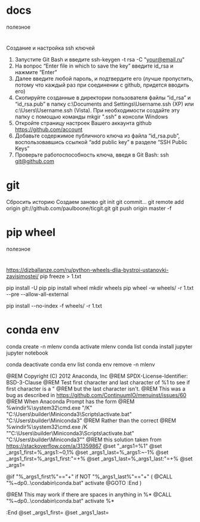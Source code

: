# docs
полезное
#
Создание и настройка ssh ключей
1. Запустите Git Bash и введите
ssh-keygen -t rsa -C "your@email.ru"
2. На вопрос “Enter file in which to save the key” введите id_rsa и нажмите “Enter”
3. Далее введите любой пароль, и подтвердите его (лучше пропустить, потому что каждый раз при соединении с github, придется вводить его)
4. Скопируйте созданные в директории пользователя файлы “id_rsa” и “id_rsa.pub” в папку c:\Documents and Settings\Username\.ssh (XP) или c:\Users\Username\.ssh (Vista). При необходимости создайте эту папку с помощью команды
mkgir ".ssh"
в консоли Windows
5. Откройте страницу настроек Вашего аккаунта github https://github.com/account
6. Добавьте содержимое публичного ключа из файла “id_rsa.pub”, воспользовавшись ссылкой “add public key” в разделе “SSH Public Keys”
7. Проверьте работоспособность ключа, введя в Git Bash:
ssh git@github.com
# git
Сбросить историю
Создаем заново
git init
git commit...
git remote add origin git://github.com/paulboone/ticgit.git
git push origin master -f


# pip wheel
полезное
#
https://dizballanze.com/ru/python-wheels-dlia-bystroi-ustanovki-zavisimostei/
pip freeze > 1.txt

pip install -U pip
pip install wheel
mkdir wheels
pip wheel -w wheels/ -r 1.txt --pre --allow-all-external

pip install --no-index -f wheels/ -r 1.txt

# conda env
conda create -n mlenv
conda activate mlenv 
conda list
conda install jupyter
jupyter notebook

conda deactivate
conda env list
conda env remove -n mlenv
  








@REM Copyright (C) 2012 Anaconda, Inc
@REM SPDX-License-Identifier: BSD-3-Clause
@REM Test first character and last character of %1 to see if first character is a "
@REM   but the last character isn't.
@REM This was a bug as described in https://github.com/ContinuumIO/menuinst/issues/60
@REM When Anaconda Prompt has the form
@REM   %windir%\system32\cmd.exe "/K" "C:\Users\builder\Miniconda3\Scripts\activate.bat" "C:\Users\builder\Miniconda3"
@REM Rather than the correct
@REM    %windir%\system32\cmd.exe /K ""C:\Users\builder\Miniconda3\Scripts\activate.bat" "C:\Users\builder\Miniconda3""
@REM this solution taken from https://stackoverflow.com/a/31359867
@set "_args1=%1"
@set _args1_first=%_args1:~0,1%
@set _args1_last=%_args1:~-1%
@set _args1_first=%_args1_first:"=+%
@set _args1_last=%_args1_last:"=+%
@set _args1=

@if "%_args1_first%"=="+" if NOT "%_args1_last%"=="+" (
    @CALL "%~dp0..\condabin\conda.bat" activate
    @GOTO :End
)

@REM This may work if there are spaces in anything in %*
@CALL "%~dp0..\condabin\conda.bat" activate %*

:End
@set _args1_first=
@set _args1_last=
